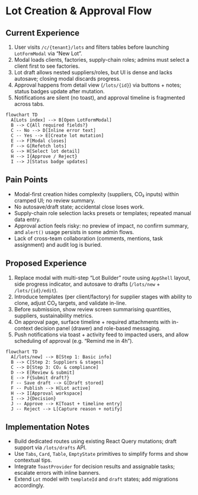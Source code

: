 # Lot Creation & Approval Flow

## Current Experience

1. User visits `/c/{tenant}/lots` and filters tables before launching `LotFormModal` via “New Lot”.
2. Modal loads clients, factories, supply-chain roles; admins must select a client first to see factories.
3. Lot draft allows nested suppliers/roles, but UI is dense and lacks autosave; closing modal discards progress.
4. Approval happens from detail view (`/lots/{id}`) via buttons + notes; status badges update after mutation.
5. Notifications are silent (no toast), and approval timeline is fragmented across tabs.

```mermaid
flowchart TD
  A[Lots index] --> B[Open LotFormModal]
  B --> C{All required fields?}
  C -- No --> D[Inline error text]
  C -- Yes --> E[Create lot mutation]
  E --> F[Modal closes]
  F --> G[Refetch lots]
  G --> H[Select lot detail]
  H --> I{Approve / Reject}
  I --> J[Status badge updates]
```

## Pain Points

- Modal-first creation hides complexity (suppliers, CO₂ inputs) within cramped UI; no review summary.
- No autosave/draft state; accidental close loses work.
- Supply-chain role selection lacks presets or templates; repeated manual data entry.
- Approval action feels risky: no preview of impact, no confirm summary, and `alert()` usage persists in some admin flows.
- Lack of cross-team collaboration (comments, mentions, task assignment) and audit log is buried.

## Proposed Experience

1. Replace modal with multi-step “Lot Builder” route using `AppShell` layout, side progress indicator, and autosave to drafts (`/lots/new` + `/lots/{id}/edit`).
2. Introduce templates (per client/factory) for supplier stages with ability to clone, adjust CO₂ targets, and validate in-line.
3. Before submission, show review screen summarising quantities, suppliers, sustainability metrics.
4. On approval page, surface timeline + required attachments with in-context decision panel (drawer) and role-based messaging.
5. Push notifications via toast + activity feed to impacted users, and allow scheduling of approval (e.g. “Remind me in 4h”).

```mermaid
flowchart TD
  A[/lots/new] --> B[Step 1: Basic info]
  B --> C[Step 2: Suppliers & stages]
  C --> D[Step 3: CO₂ & compliance]
  D --> E[Review & submit]
  E --> F{Submit draft?}
  F -- Save draft --> G[Draft stored]
  F -- Publish --> H[Lot active]
  H --> I[Approval workspace]
  I --> J{Decision}
  J -- Approve --> K[Toast + timeline entry]
  J -- Reject --> L[Capture reason + notify]
```

## Implementation Notes

- Build dedicated routes using existing React Query mutations; draft support via `/lots/drafts` API.
- Use `Tabs`, `Card`, `Table`, `EmptyState` primitives to simplify forms and show contextual tips.
- Integrate `ToastProvider` for decision results and assignable tasks; escalate errors with inline banners.
- Extend `Lot` model with `templateId` and `draft` states; add migrations accordingly.
